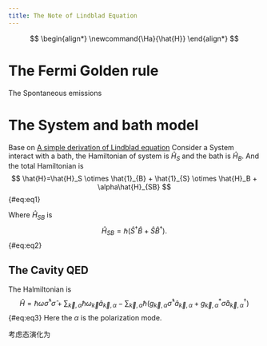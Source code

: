 ```yaml
---
title: The Note of Lindblad Equation
---
```


$$
\begin{align*}
\newcommand{\Ha}{\hat{H}}
\end{align*}
$$

# The Fermi Golden rule

The Spontaneous emissions



# The System and bath model

Base on [A simple derivation of Lindblad equation](https://doi.org/10.1590/S1806-11172013000100003)
Consider a System interact with a bath, the Hamiltonian of system is $\hat{H}_S$ and the bath is $\hat{H}_B$.
And the total Hamiltonian is 
$$
\hat{H}=\hat{H}_S \otimes \hat{1}_{B} + \hat{1}_{S} \otimes \hat{H}_B + \alpha\hat{H}_{SB}
$$ {#eq:eq1}

Where $\hat{H}_{SB}$ is
$$
\hat{H}_{SB} = \hbar(\hat{S}^{\dagger}\hat{B}+\hat{S}\hat{B}^{\dagger}).
$$ {#eq:eq2}

## The Cavity QED

The Halmiltonian is 
$$
\hat{H}= \hbar \omega \hat{\sigma}^\dagger \hat{\sigma} + \sum_{\vec{k},\alpha}\hbar\omega_{\vec{k}}\hat{a}_{\vec{k},\alpha}-\sum_{\vec{k},\alpha}\hbar(g_{\vec{k},\alpha}\hat{\sigma}^\dagger\hat{a}_{\vec{k},\alpha}+g^*_{\vec{k},\alpha}\hat{\sigma} \hat{a}^\dagger_{\vec{k}, \alpha})
$$ {#eq:eq3}
Here the $\alpha$ is the polarization mode.

考虑态演化为